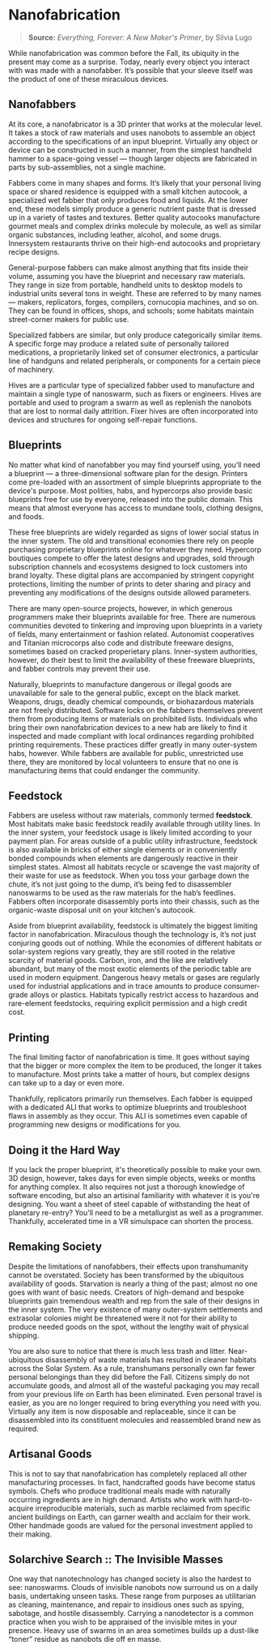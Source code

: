 # Nanofabrication

> **Source:** _Everything, Forever: A New Maker's Primer_, by Silvia Lugo

While nanofabrication was common before the Fall, its ubiquity in the present may come as a surprise. Today, nearly every object you interact with was made with a nanofabber. It’s possible that your sleeve itself was the product of one of these miraculous devices.

## Nanofabbers

At its core, a nanofabricator is a 3D printer that works at the molecular level. It takes a stock of raw materials and uses nanobots to assemble an object according to the specifications of an input blueprint. Virtually any object or device can be constructed in such a manner, from the simplest handheld hammer to a space-going vessel — though larger objects are fabricated in parts by sub-assemblies, not a single machine.

Fabbers come in many shapes and forms. It’s likely that your personal living space or shared residence is equipped with a small kitchen autocook, a specialized wet fabber that only produces food and liquids. At the lower end, these models simply produce a generic nutrient paste that is dressed up in a variety of tastes and textures. Better quality autocooks manufacture gourmet meals and complex drinks molecule by molecule, as well as similar organic substances, including leather, alcohol, and some drugs. Innersystem restaurants thrive on their high-end autocooks and proprietary recipe designs.

General-purpose fabbers can make almost anything that fits inside their volume, assuming you have the blueprint and necessary raw materials. They range in size from portable, handheld units to desktop models to industrial units several tons in weight. These are referred to by many names — makers, replicators, forges, compilers, cornucopia machines, and so on. They can be found in offices, shops, and schools; some habitats maintain street-corner makers for public use.

Specialized fabbers are similar, but only produce categorically similar items. A specific forge may produce a related suite of personally tailored medications, a proprietarily linked set of consumer electronics, a particular line of handguns and related peripherals, or components for a certain piece of machinery.

Hives are a particular type of specialized fabber used to manufacture and maintain a single type of nanoswarm, such as fixers or engineers. Hives are portable and used to program a swarm as well as replenish the nanobots that are lost to normal daily attrition. Fixer hives are often incorporated into devices and structures for ongoing self-repair functions.

## Blueprints

No matter what kind of nanofabber you may find yourself using, you’ll need a blueprint — a three-dimensional software plan for the design. Printers come pre-loaded with an assortment of simple blueprints appropriate to the device's purpose. Most polities, habs, and hypercorps also provide basic blueprints free for use by everyone, released into the public domain. This means that almost everyone has access to mundane tools, clothing designs, and foods.

These free blueprints are widely regarded as signs of lower social status in the inner system. The old and transitional economies there rely on people purchasing proprietary blueprints online for whatever they need. Hypercorp boutiques compete to offer the latest designs and upgrades, sold through subscription channels and ecosystems designed to lock customers into brand loyalty. These digital plans are accompanied by stringent copyright protections, limiting the number of prints to deter sharing and piracy and preventing any modifications of the designs outside allowed parameters.

There are many open-source projects, however, in which generous programmers make their blueprints available for free. There are numerous communities devoted to tinkering and improving upon blueprints in a variety of fields, many entertainment or fashion related. Autonomist cooperatives and Titanian microcorps also code and distribute freeware designs, sometimes based on cracked properietary plans. Inner-system authorities, however, do their best to limit the availability of these freeware blueprints, and fabber controls may prevent their use.

Naturally, blueprints to manufacture dangerous or illegal goods are unavailable for sale to the general public, except on the black market. Weapons, drugs, deadly chemical compounds, or biohazardous materials are not freely distributed. Software locks on the fabbers themselves prevent them from producing items or materials on prohibited lists. Individuals who bring their own nanofabrication devices to a new hab are likely to find it inspected and made compliant with local ordinances regarding prohibited printing requirements. These practices differ greatly in many outer-system habs, however. While fabbers are available for public, unrestricted use there, they are monitored by local volunteers to ensure that no one is manufacturing items that could endanger the community.

## Feedstock

Fabbers are useless without raw materials, commonly termed **feedstock**. Most habitats make basic feedstock readily available through utility lines. In the inner system, your feedstock usage is likely limited according to your payment plan. For areas outside of a public utility infrastructure, feedstock is also available in bricks of either single elements or in conveniently bonded compounds when elements are dangerously reactive in their simplest states. Almost all habitats recycle or scavenge the vast majority of their waste for use as feedstock. When you toss your garbage down the chute, it’s not just going to the dump, it’s being fed to disassembler nanoswarms to be used as the raw materials for the hab’s feedlines. Fabbers often incorporate disassembly ports into their chassis, such as the organic-waste disposal unit on your kitchen's autocook.

Aside from blueprint availability, feedstock is ultimately the biggest limiting factor in nanofabrication. Miraculous though the technology is, it’s not just conjuring goods out of nothing. While the economies of different habitats or solar-system regions vary greatly, they are still rooted in the relative scarcity of material goods. Carbon, iron, and the like are relatively abundant, but many of the most exotic elements of the periodic table are used in modern equipment. Dangerous heavy metals or gases are regularly used for industrial applications and in trace amounts to produce consumer-grade alloys or plastics. Habitats typically restrict access to hazardous and rare-element feedstocks, requiring explicit permission and a high credit cost.

## Printing

The final limiting factor of nanofabrication is time. It goes without saying that the bigger or more complex the item to be produced, the longer it takes to manufacture. Most prints take a matter of hours, but complex designs can take up to a day or even more.

Thankfully, replicators primarily run themselves. Each fabber is equipped with a dedicated ALI that works to optimize blueprints and troubleshoot flaws in assembly as they occur. This ALI is sometimes even capable of programming new designs or modifications for you.

## Doing it the Hard Way

If you lack the proper blueprint, it's theoretically possible to make your own. 3D design, however, takes days for even simple objects, weeks or months for anything complex. It also requires not just a thorough knowledge of software encoding, but also an artisinal familiarity with whatever it is you're designing. You want a sheet of steel capable of withstanding the heat of planetary re-entry? You'll need to be a metallurgist as well as a programmer. Thankfully, accelerated time in a VR simulspace can shorten the process.

## Remaking Society

Despite the limitations of nanofabbers, their effects upon transhumanity cannot be overstated. Society has been transformed by the ubiquitous availability of goods. Starvation is nearly a thing of the past; almost no one goes with want of basic needs. Creators of high-demand and bespoke blueprints gain tremendous wealth and rep from the sale of their designs in the inner system. The very existence of many outer-system settlements and extrasolar colonies might be threatened were it not for their ability to produce needed goods on the spot, without the lengthy wait of physical shipping.

You are also sure to notice that there is much less trash and litter. Near-ubiquitous disassembly of waste materials has resulted in cleaner habitats across the Solar System. As a rule, transhumans personally own far fewer personal belongings than they did before the Fall. Citizens simply do not accumulate goods, and almost all of the wasteful packaging you may recall from your previous life on Earth has been eliminated. Even personal travel is easier, as you are no longer required to bring everything you need with you. Virtually any item is now disposable and replaceable, since it can be disassembled into its constituent molecules and reassembled brand new as required.

## Artisanal Goods

This is not to say that nanofabrication has completely replaced all other manufacturing processes. In fact, handcrafted goods have become status symbols. Chefs who produce traditional meals made with naturally occurring ingredients are in high demand. Artists who work with hard-to-acquire irreproducible materials, such as marble reclaimed from specific ancient buildings on Earth, can garner wealth and acclaim for their work. Other handmade goods are valued for the personal investment applied to their making.

<!-- CLEANED blockquote -->

## Solarchive Search :: The Invisible Masses

One way that nanotechnology has changed society is also the hardest to see: nanoswarms. Clouds of invisible nanobots now surround us on a daily basis, undertaking unseen tasks. These range from purposes as utilitarian as cleaning, maintenance, and repair to insidious ones such as spying, sabotage, and hostile disassembly. Carrying a nanodetector is a common practice when you wish to be appraised of the invisible mites in your presence. Heavy use of swarms in an area sometimes builds up a dust-like “toner” residue as nanobots die off en masse.

<!-- CLEANED /blockquote -->
